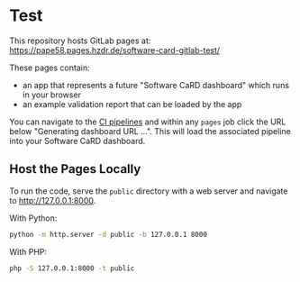 # Test

This repository hosts GitLab pages at: <https://pape58.pages.hzdr.de/software-card-gitlab-test/>

These pages contain:

- an app that represents a future "Software CaRD dashboard" which runs in your browser
- an example validation report that can be loaded by the app

You can navigate to the [CI pipelines](https://codebase.helmholtz.cloud/pape58/software-card-gitlab-test/-/pipelines)
and within any `pages` job click the URL below "Generating dashboard URL ...".
This will load the associated pipeline into your Software CaRD dashboard.

## Host the Pages Locally

To run the code, serve the `public` directory with a web server and navigate to <http://127.0.0.1:8000>.

With Python:

```bash
python -m http.server -d public -b 127.0.0.1 8000
```

With PHP:

```bash
php -S 127.0.0.1:8000 -t public
```
